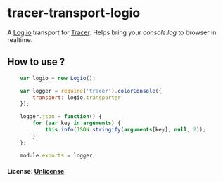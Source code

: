 # tracer-transport-logio #


A [Log.io](https://github.com/NarrativeScience/Log.iotr) transport for [Tracer](https://github.com/baryon/tracer). Helps bring your _console.log_ to browser in realtime.


## How to use ?


``` javascript
	var logio = new Logio();

	var logger = require('tracer').colorConsole({
	    transport: logio.transporter    
	});

	logger.json = function() {
	    for (var key in arguments) {
	        this.info(JSON.stringify(arguments[key], null, 2));
	    }
	};

	module.exports = logger;

```

#### License: [Unlicense](http://unlicense.org/)